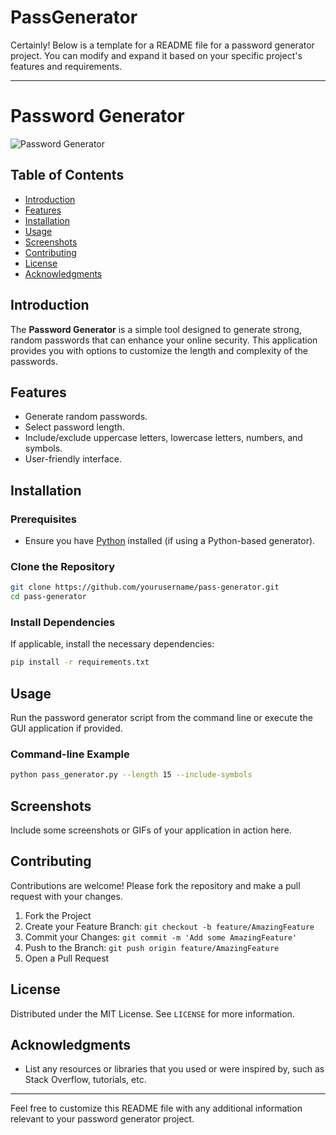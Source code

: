 ﻿# PassGenerator
 Certainly! Below is a template for a README file for a password generator project. You can modify and expand it based on your specific project's features and requirements.

---

# Password Generator

![Password Generator](https://img.shields.io/badge/Password-Generator-brightgreen.svg)

## Table of Contents
- [Introduction](#introduction)
- [Features](#features)
- [Installation](#installation)
- [Usage](#usage)
- [Screenshots](#screenshots)
- [Contributing](#contributing)
- [License](#license)
- [Acknowledgments](#acknowledgments)

## Introduction
The **Password Generator** is a simple tool designed to generate strong, random passwords that can enhance your online security. This application provides you with options to customize the length and complexity of the passwords.

## Features
- Generate random passwords.
- Select password length.
- Include/exclude uppercase letters, lowercase letters, numbers, and symbols.
- User-friendly interface.

## Installation

### Prerequisites
- Ensure you have [Python](https://www.python.org/downloads/) installed (if using a Python-based generator).

### Clone the Repository
```bash
git clone https://github.com/yourusername/pass-generator.git
cd pass-generator
```

### Install Dependencies
If applicable, install the necessary dependencies:

```bash
pip install -r requirements.txt
```

## Usage
Run the password generator script from the command line or execute the GUI application if provided.

### Command-line Example
```bash
python pass_generator.py --length 15 --include-symbols
```


## Screenshots
Include some screenshots or GIFs of your application in action here.

## Contributing
Contributions are welcome! Please fork the repository and make a pull request with your changes.

1. Fork the Project
2. Create your Feature Branch: `git checkout -b feature/AmazingFeature`
3. Commit your Changes: `git commit -m 'Add some AmazingFeature'`
4. Push to the Branch: `git push origin feature/AmazingFeature`
5. Open a Pull Request

## License
Distributed under the MIT License. See `LICENSE` for more information.

## Acknowledgments
- List any resources or libraries that you used or were inspired by, such as Stack Overflow, tutorials, etc.

---

Feel free to customize this README file with any additional information relevant to your password generator project.
